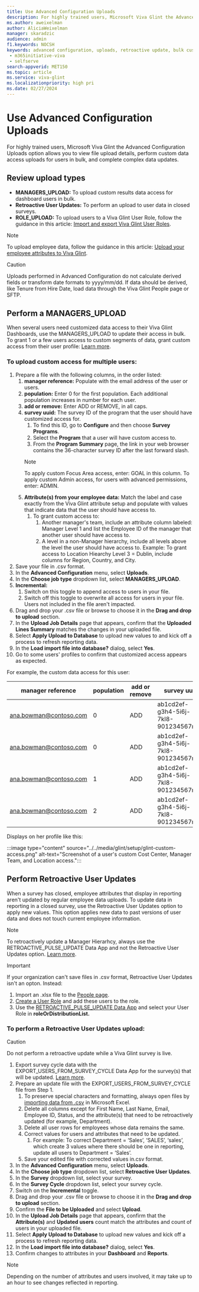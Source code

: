 ```yaml
---
title: Use Advanced Configuration Uploads
description: For highly trained users, Microsoft Viva Glint the Advanced Configuration Uploads option allows you to perform custom data access uploads for users in bulk and complex data updates.
ms.author: aweixelman
author: AliciaWeixelman
manager: skaradzic
audience: admin
f1.keywords: NOCSH
keywords: advanced configuration, uploads, retroactive update, bulk custom access
 - m365initiative-viva
 - selfserve
search-appverid: MET150
ms.topic: article
ms.service: viva-glint
ms.localizationpriority: high pri
ms.date: 02/27/2024
---
```


# Use Advanced Configuration Uploads

For highly trained users, Microsoft Viva Glint the Advanced Configuration Uploads option allows you to view file upload details, perform custom data access uploads for users in bulk, and complete complex data updates.

## Review upload types

- **MANAGERS_UPLOAD:** To upload custom results data access for dashboard users in bulk.
- **Retroactive User Updates:** To perform an upload to user data in closed surveys.
- **ROLE_UPLOAD:** To upload users to a Viva Glint User Role, follow the guidance in this article: [Import and export Viva Glint User Roles](https://go.microsoft.com/fwlink/?linkid=2230866).

> [!NOTE]
> To upload employee data, follow the guidance in this article: [Upload your employee attributes to Viva Glint](https://go.microsoft.com/fwlink/?linkid=2230742).

> [!CAUTION]
> Uploads performed in Advanced Configuration do not calculate derived fields or transform date formats to yyyy/mm/dd. If data should be derived, like Tenure from Hire Date, load data through the Viva Glint People page or SFTP.

## Perform a MANAGERS_UPLOAD

When several users need customized data access to their Viva Glint Dashboards, use the MANAGERS_UPLOAD to update their access in bulk. To grant 1 or a few users access to custom segments of data, grant custom access from their user profile: [Learn more](https://go.microsoft.com/fwlink/?linkid=2266497).

### To upload custom access for multiple users:

1. Prepare a file with the following columns, in the order listed:
      1. **manager reference:** Populate with the email address of the user or users.
      1. **population:** Enter 0 for the first population. Each additional population increases in number for each user.
      1. **add or remove:** Enter ADD or REMOVE, in all caps.
      1. **survey uuid:** The survey ID of the program that the user should have customized access for.
         1. To find this ID, go to **Configure** and then choose **Survey Programs**. 
         1. Select the **Program** that a user will have custom access to. 
         1. From the **Program Summary** page, the link in your web browser contains the 36-character survey ID after the last forward slash.
         > [!NOTE]
         > To apply custom Focus Area access, enter: GOAL in this column. To apply custom Admin access, for users with advanced permissions, enter: ADMIN.
      1. **Attribute(s) from your employee data:** Match the label and case exactly from the Viva Glint attribute setup and populate with values that indicate data that the user should have access to.
         1. To grant custom access to: 
            1. Another manager's team, include an attribute column labeled: Manager Level 1 and list the Employee ID of the manager that another user should have access to.
            1. A level in a non-Manager hierarchy, include all levels above the level the user should have access to. Example: To grant access to Location Hiearchy Level 3 = Dublin, include columns for Region, Country, and City.
1. Save your file in .csv format.
1. In the **Advanced Configuration** menu, select **Uploads**.
1. In the **Choose job type** dropdown list, select **MANAGERS_UPLOAD**.
1. **Incremental:**
   1. Switch on this toggle to append access to users in your file.
   1. Switch off this toggle to overwrite all access for users in your file. Users not included in the file aren't impacted.
1. Drag and drop your .csv file or browse to choose it in the **Drag and drop to upload** section.
1. In the **Upload Job Details** page that appears, confirm that the **Uploaded Lines Summary** matches the changes in your uploaded file.
1. Select **Apply Upload to Database** to upload new values to and kick off a process to refresh reporting data.
1. In the **Load import file into database?** dialog, select **Yes**.
1. Go to some users' profiles to confirm that customized access appears as expected.

For example, the custom data access for this user:

|manager reference  |population   |add or remove|survey uuid |Cost Center |Manager Level 1 |Region |Country |City |
|----------|-----------|------------|------------|------------|------------|------------|------------|------------|
|ana.bowman@contoso.com|0 |ADD|ab1cd2ef-g3h4-5i6j-7kl8-901234567m89 |37651 | | | | |
|ana.bowman@contoso.com|0 |ADD|ab1cd2ef-g3h4-5i6j-7kl8-901234567m89 |17123 | | | | |
|ana.bowman@contoso.com|1 |ADD|ab1cd2ef-g3h4-5i6j-7kl8-901234567m89 | |7890 | | | |
|ana.bowman@contoso.com|2 |ADD|ab1cd2ef-g3h4-5i6j-7kl8-901234567m89 | | |EMEA |Ireland |Dublin |

Displays on her profile like this:

:::image type="content" source="../../media/glint/setup/glint-custom-access.png" alt-text="Screenshot of a user's custom Cost Center, Manager Team, and Location access.":::

## Perform Retroactive User Updates

When a survey has closed, employee attributes that display in reporting aren't updated by regular employee data uploads. To update data in reporting in a closed survey, use the Retroactive User Updates option to apply new values. This option applies new data to past versions of user data and does not touch current employee information.

> [!NOTE]
> To retroactively update a Manager Hierarhcy, always use the RETROACTIVE_PULSE_UPDATE Data App and not the Retroactive User Updates option. [Learn more](https://go.microsoft.com/fwlink/?linkid=2245700).

> [!IMPORTANT]
> If your organization can't save files in .csv format, Retroactive User Updates isn't an opton. Instead:
> 1. Import an .xlsx file to the [People page](upload-employee-attributes.md).
> 2. [Create a User Role](set-up-user-roles.md) and add these users to the role.
> 3. Use the [RETROACTIVE_PULSE_UPDATE Data App](glint-data-apps.md) and select your User Role in **roleOrDistributionList.** 

### To perform a Retroactive User Updates upload:

> [!CAUTION]
> Do not perform a retroactive update while a Viva Glint survey is live.

1. Export survey cycle data with the EXPORT_USERS_FROM_SURVEY_CYCLE Data App for the survey(s) that will be updated. [Learn more](https://go.microsoft.com/fwlink/?linkid=2245700).
1. Prepare an update file with the EXPORT_USERS_FROM_SURVEY_CYCLE file from Step 1.
   1. To preserve special characters and formatting, always open files by [importing data from .csv](https://go.microsoft.com/fwlink/?linkid=2247414) in Microsoft Excel.
   1. Delete all columns except for First Name, Last Name, Email, Employee ID, Status, and the attribute(s) that need to be retroactively updated (for example, Department).
   1. Delete all user rows for employees whose data remains the same.
   1. Correct values for users and attributes that need to be updated.
      1. For example: To correct Department = ‘Sales’, ‘SALES’, ‘sales’, which create 3 values where there should be one in reporting, update all users to Department = ‘Sales’.
   1. Save your edited file with corrected values in.csv format.
1. In the **Advanced Configuration** menu, select **Uploads**.
1. In the **Choose job type** dropdown list, select **Retroactive User Updates**.
1. In the **Survey** dropdown list, select your survey.
1. In the **Survey Cycle** dropdown list, select your survey cycle.
1. Switch on the **Incremental** toggle.
1. Drag and drop your .csv file or browse to choose it in the **Drag and drop to upload** section.
1. Confirm the **File to be Uploaded** and select **Upload**.
1. In the **Upload Job Details** page that appears, confirm that the **Attribute(s)** and **Updated users** count match the attributes and count of users in your uploaded file.
1. Select **Apply Upload to Database** to upload new values and kick off a process to refresh reporting data.
1. In the **Load import file into database?** dialog, select **Yes**.
1. Confirm changes to attributes in your **Dashboard** and **Reports**.

> [!NOTE]
> Depending on the number of attributes and users involved, it may take up to an hour to see changes reflected in reporting.    

